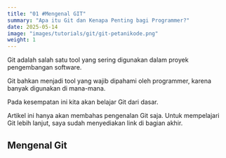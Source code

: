 ```yaml
---
title: "01 #Mengenal GIT"
summary: "Apa itu Git dan Kenapa Penting bagi Programmer?"
date: 2025-05-14
image: "images/tutorials/git/git-petanikode.png"
weight: 1
---
```


Git adalah salah satu tool yang sering digunakan dalam proyek pengembangan software.

Git bahkan menjadi tool yang wajib dipahami oleh programmer, karena banyak digunakan di mana-mana.

Pada kesempatan ini kita akan belajar Git dari dasar.

Artikel ini hanya akan membahas pengenalan Git saja. Untuk mempelajari Git lebih lanjut, saya sudah menyediakan link di bagian akhir.

## Mengenal Git